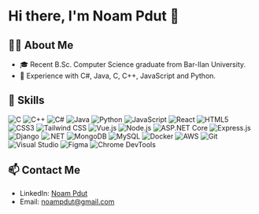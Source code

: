# Hi there, I'm Noam Pdut 👋

## 👨‍💻 About Me
- 🎓 Recent B.Sc. Computer Science graduate from Bar-Ilan University.
- 💼 Experience with C#, Java, C, C++, JavaScript and Python.
  

## 🚀 Skills

  ![C](https://img.shields.io/badge/-C-00599C?style=flat&logo=c)
  ![C++](https://img.shields.io/badge/-C++-00599C?style=flat&logo=c%2B%2B)
  ![C#](https://img.shields.io/badge/-C%23-239120?style=flat&logo=c-sharp)
  ![Java](https://img.shields.io/badge/-Java-007396?style=flat&logo=java)
  ![Python](https://img.shields.io/badge/-Python-3776AB?style=flat&logo=python)
  ![JavaScript](https://img.shields.io/badge/-JavaScript-F7DF1E?style=flat&logo=javascript)
  ![React](https://img.shields.io/badge/-React-61DAFB?style=flat&logo=react)
  ![HTML5](https://img.shields.io/badge/-HTML5-E34F26?style=flat&logo=html5)
  ![CSS3](https://img.shields.io/badge/-CSS3-1572B6?style=flat&logo=css3)
  ![Tailwind CSS](https://img.shields.io/badge/-Tailwind_CSS-38B2AC?style=flat&logo=tailwind-css)
  ![Vue.js](https://img.shields.io/badge/-Vue.js-4FC08D?style=flat&logo=vue.js)
  ![Node.js](https://img.shields.io/badge/-Node.js-339933?style=flat&logo=node.js)
  ![ASP.NET Core](https://img.shields.io/badge/-ASP.NET_Core-5C2D91?style=flat&logo=asp.net-core)
  ![Express.js](https://img.shields.io/badge/-Express.js-000000?style=flat&logo=express)
  ![Django](https://img.shields.io/badge/-Django-092E20?style=flat&logo=django)
  ![.NET](https://img.shields.io/badge/-NET-512BD4?style=flat&logo=dot-net)
  ![MongoDB](https://img.shields.io/badge/-MongoDB-47A248?style=flat&logo=mongodb)
  ![MySQL](https://img.shields.io/badge/-MySQL-4479A1?style=flat&logo=mysql)
  ![Docker](https://img.shields.io/badge/-Docker-2496ED?style=flat&logo=docker)
  ![AWS](https://img.shields.io/badge/-AWS-232F3E?style=flat&logo=amazon-aws)
  ![Git](https://img.shields.io/badge/-Git-F05032?style=flat&logo=git)
  ![Visual Studio](https://img.shields.io/badge/-Visual_Studio-5C2D91?style=flat&logo=visual-studio)
  ![Figma](https://img.shields.io/badge/-Figma-F24E1E?style=flat&logo=figma)
  ![Chrome DevTools](https://img.shields.io/badge/-Chrome_DevTools-4285F4?style=flat&logo=google-chrome)


## 📫 Contact Me
- LinkedIn: [Noam Pdut](https://www.linkedin.com/in/noam-pdut-9ba55224a)
- Email: noampdut@gmail.com
